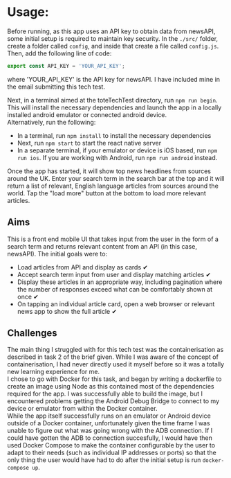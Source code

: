 # Usage:

Before running, as this app uses an API key to obtain data from newsAPI, some initial setup is required to maintain key security. In the `./src/` folder, create a folder called `config`, and inside that create a file called `config.js`. Then, add the following line of code:

```js
export const API_KEY = 'YOUR_API_KEY';
```

where 'YOUR_API_KEY' is the API key for newsAPI. I have included mine in the email submitting this tech test.

Next, in a terminal aimed at the toteTechTest directory, run `npm run begin`. This will install the necessary dependencies and launch the app in a locally installed android emulator or connected android device.  
Alternatively, run the following:

- In a terminal, run `npm install` to install the necessary dependencies
- Next, run `npm start` to start the react native server
- In a separate terminal, if your emulator or device is iOS based, run `npm run ios`. If you are working with Android, run `npm run android` instead.

Once the app has started, it will show top news headlines from sources around the UK. Enter your search term in the search bar at the top and it will return a list of relevant, English language articles from sources around the world. Tap the "load more" button at the bottom to load more relevant articles.

## Aims

This is a front end mobile UI that takes input from the user in the form of a search term and returns relevant content from an API (in this case, newsAPI). The initial goals were to:

- Load articles from API and display as cards ✔
- Accept search term input from user and display matching articles ✔
- Display these articles in an appropriate way, including pagination where the number of responses exceed what can be comfortably shown at once ✔
- On tapping an individual article card, open a web browser or relevant news app to show the full article ✔

## Challenges

The main thing I struggled with for this tech test was the containerisation as described in task 2 of the brief given. While I was aware of the concept of containerisation, I had never directly used it myself before so it was a totally new learning experience for me.  
I chose to go with Docker for this task, and began by writing a dockerfile to create an image using Node as this contained most of the dependencies required for the app. I was successfully able to build the image, but I encountered problems getting the Android Debug Bridge to connect to my device or emulator from within the Docker container.  
While the app itself successfully runs on an emulator or Android device outside of a Docker container, unfortunately given the time frame I was unable to figure out what was going wrong with the ADB connection.
If I could have gotten the ADB to connection succesfully, I would have then used Docker Compose to make the container configurable by the user to adapt to their needs (such as individual IP addresses or ports) so that the only thing the user would have had to do after the initial setup is run `docker-compose up`.
